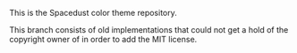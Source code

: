 This is the Spacedust color theme repository.

This branch consists of old implementations that could not get a hold of the copyright owner of in order to add the MIT license.

